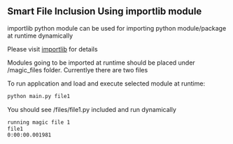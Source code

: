 ## Smart File Inclusion Using importlib module

importlib python module  can be  used for importing python module/package at runtime dynamically

Please visit [importlib](https://docs.python.org/3/library/importlib.html#importlib.import_module) for details

Modules going to be imported at runtime should be placed under /magic_files folder. Currentlye there are two files 

To run applıcation and load and execute selected module at runtime:

```sh
python main.py file1
```

You should see /files/file1.py included and run dynamically

```sh
running magic file 1 
file1
0:00:00.001981
```
